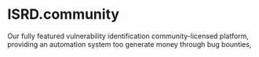 # ISRD.community
Our fully featured vulnerability identification community-licensed platform, providing an automation system too generate money through bug bounties,
